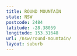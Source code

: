 ```yaml
---
title: ROUND MOUNTAIN
state: NSW
postcode: 2484
latitude: -28.38059
longitude: 153.31648
url: /nsw/round-mountain/
layout: suburb
---
```

